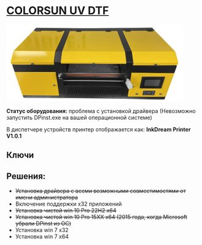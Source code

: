 # <a href="https://www.color-sun.com/sdp/337300/4/pd-1485445/21107584-2969419/A3_Size_2_In_1_With_Laminator_Direct_To_Ab_Film_UV.html">COLORSUN UV DTF</a>
<img src="img/poster.jpg" height="200px" style="margin: auto">
<p><b>Статус оборудования:</b> проблема с установкой драйвера (Невозможно запустить DPinst.exe на вашей операционной системе)</p>
В диспетчере устройств принтер отображается как: <b>InkDream Printer V1.0.1</b>

## Ключи


## Решения:
- <s>Установка драйвера с всеми возможными совместимостями от имени администратора</s>
- Включение поддержки x32 приложений
- <s>Установка чистой win 10 Pro 22H2 x64</s>
- <s>Установка чистой win 10 Pro 15XX x64 (2015 года, когда Microsoft убрали DPinst из ОС)</s>
- Установка win 7 x32
- Установка win 7 x64
